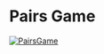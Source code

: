 # Pairs Game
[![PairsGame](https://www.shareicon.net/data/2015/09/20/104088_media_512x512.png)](https://www.youtube.com/watch?v=N39MGbe2AA0)
